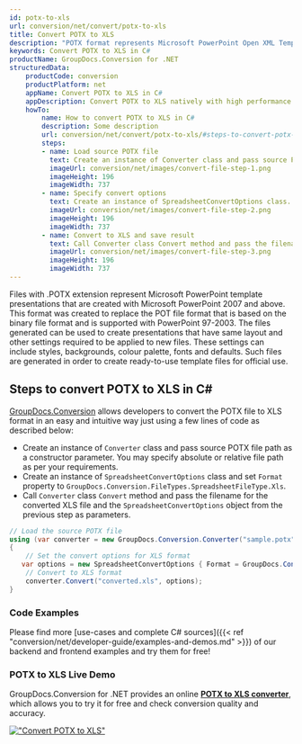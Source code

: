 ```yaml
---
id: potx-to-xls
url: conversion/net/convert/potx-to-xls
title: Convert POTX to XLS
description: "POTX format represents Microsoft PowerPoint Open XML Template with .potx extension. Learn how to convert POTX to XLS file programmatically in C# language using GroupDocs.Conversion for .NET library."
keywords: Convert POTX to XLS in C#
productName: GroupDocs.Conversion for .NET
structuredData:
    productCode: conversion
    productPlatform: net
    appName: Convert POTX to XLS in C#
    appDescription: Convert POTX to XLS natively with high performance using C# language and server side GroupDocs.Conversion for .NET APIs, without the use of any software like Microsoft or Open Office.
    howTo:
        name: How to convert POTX to XLS in C# 
        description: Some description
        url: conversion/net/convert/potx-to-xls/#steps-to-convert-potx-to-xls-in-c
        steps:
        - name: Load source POTX file 
          text: Create an instance of Converter class and pass source POTX file path as a constructor parameter. You may specify absolute or relative file path as per your requirements. 
          imageUrl: conversion/net/images/convert-file-step-1.png
          imageHeight: 196
          imageWidth: 737
        - name: Specify convert options 
          text: Create an instance of SpreadsheetConvertOptions class.
          imageUrl: conversion/net/images/convert-file-step-2.png
          imageHeight: 196
          imageWidth: 737
        - name: Convert to XLS and save result 
          text: Call Converter class Convert method and pass the filename for the converted HTML file and the SpreadsheetConvertOptions object from the previous step as parameters.
          imageUrl: conversion/net/images/convert-file-step-3.png
          imageHeight: 196
          imageWidth: 737
---
```


Files with .POTX extension represent Microsoft PowerPoint template presentations that are created with Microsoft PowerPoint 2007 and above. This format was created to replace the POT file format that is based on the binary file format and is supported with PowerPoint 97-2003. The files generated can be used to create presentations that have same layout and other settings required to be applied to new files. These settings can include styles, backgrounds, colour palette, fonts and defaults. Such files are generated in order to create ready-to-use template files for official use.

## Steps to convert POTX to XLS in C#

[GroupDocs.Conversion](https://products.groupdocs.com/conversion/net) allows developers to convert the POTX file to XLS format in an easy and intuitive way just using a few lines of code as described below:

* Create an instance of `Converter` class and pass source POTX file path as a constructor parameter. You may specify absolute or relative file path as per your requirements. 
* Create an instance of `SpreadsheetConvertOptions` class and set `Format` property to `GroupDocs.Conversion.FileTypes.SpreadsheetFileType.Xls`.
* Call `Converter` class `Convert` method and pass the filename for the converted XLS file and the `SpreadsheetConvertOptions` object from the previous step as parameters.

```csharp
// Load the source POTX file
using (var converter = new GroupDocs.Conversion.Converter("sample.potx"))
{
    // Set the convert options for XLS format
   var options = new SpreadsheetConvertOptions { Format = GroupDocs.Conversion.FileTypes.SpreadsheetFileType.Xls };
    // Convert to XLS format
    converter.Convert("converted.xls", options);
}
```

### Code Examples

Please find more [use-cases and complete C# sources]({{< ref "conversion/net/developer-guide/examples-and-demos.md" >}}) of our backend and frontend examples and try them for free!

### POTX to XLS Live Demo

GroupDocs.Conversion for .NET provides an online [**POTX to XLS converter**](https://products.groupdocs.app/conversion/potx-to-xls), which allows you to try it for free and check conversion quality and accuracy.

[!["Convert POTX to XLS"](conversion/net/images/convert-to-xls/convert-potx-to-xls.png)](https://products.groupdocs.app/conversion/potx-to-xls)